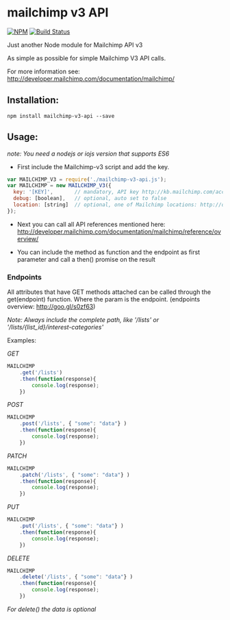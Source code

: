 # mailchimp v3 API
[![NPM](https://img.shields.io/npm/v/mailchimp-v3-api.svg)](https://www.npmjs.com/package/mailchimp-v3-api)
[![Build Status](https://travis-ci.org/kubrickology/mailchimp-v3-api.svg)](https://travis-ci.org/kubrickology/mailchimp-v3-api)

Just another Node module for Mailchimp API v3

As simple as possible for simple Mailchimp V3 API calls.

For more information see: http://developer.mailchimp.com/documentation/mailchimp/

## Installation:
`npm install mailchimp-v3-api --save`

## Usage:
_note: You need a nodejs or iojs version that supports ES6_

- First include the Mailchimp-v3 script and add the key.

```js
var MAILCHIMP_V3 = require('./mailchimp-v3-api.js');
var MAILCHIMP = new MAILCHIMP_V3({
  key: '[KEY]',       // mandatory, API key http://kb.mailchimp.com/accounts/management/about-api-keys
  debug: [boolean],   // optional, auto set to false
  location: [string]  // optional, one of Mailchimp locations: http://developer.mailchimp.com/status/ example: 'us12' 
});
```

- Next you can call all API references mentioned here: http://developer.mailchimp.com/documentation/mailchimp/reference/overview/

- You can include the method as function and the endpoint as first parameter and call a then() promise on the result

### Endpoints

All attributes that have GET methods attached can be called through the get(endpoint) function. Where the param is the endpoint. (endpoints overview: http://goo.gl/s0zf63)

_Note: Always include the complete path, like '/lists' or '/lists/{list_id}/interest-categories'_

Examples:

*GET*

```js
MAILCHIMP
	.get('/lists')
	.then(function(response){
		console.log(response);
	})

```

*POST*

```js
MAILCHIMP
	.post('/lists', { "some": "data"} )
	.then(function(response){
		console.log(response);
	})
```

*PATCH*

```js
MAILCHIMP
	.patch('/lists', { "some": "data"} )
	.then(function(response){
		console.log(response);
	})
```

*PUT*

```js
MAILCHIMP
	.put('/lists', { "some": "data"} )
	.then(function(response){
		console.log(response);
	})
```

*DELETE*

```js
MAILCHIMP
	.delete('/lists', { "some": "data"} )
	.then(function(response){
		console.log(response);
	})
```

_For delete() the data is optional_
